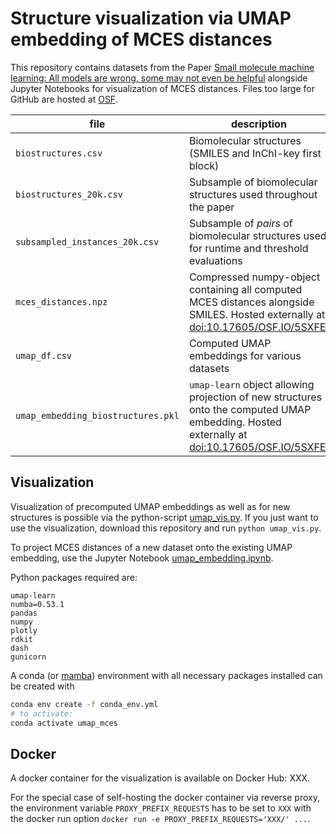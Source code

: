 # Structure visualization via UMAP embedding of MCES distances

This repository contains datasets from the Paper [Small molecule machine learning: All models are
wrong, some may not even be helpful](https://doi) alongside Jupyter Notebooks for visualization of
MCES distances. Files too large for GitHub are hosted at
[OSF](https://doi.org/10.17605/OSF.IO/5SXFE).

| file                               | description                                                                                                                                                                          |
|------------------------------------|--------------------------------------------------------------------------------------------------------------------------------------------------------------------------------------|
| `biostructures.csv`                | Biomolecular structures (SMILES and InChI-key first block)                                                                                                                           |
| `biostructures_20k.csv`            | Subsample of biomolecular structures used throughout the paper                                                                                                                       |
| `subsampled_instances_20k.csv`     | Subsample of *pairs* of biomolecular structures used for runtime and threshold evaluations                                                                                           |
| `mces_distances.npz`               | Compressed numpy-object containing all computed MCES distances alongside SMILES. Hosted externally at [doi:10.17605/OSF.IO/5SXFE](https://doi.org/10.17605/OSF.IO/5SXFE).            |
| `umap_df.csv`                      | Computed UMAP embeddings for various datasets                                                                                                                                        |
| `umap_embedding_biostructures.pkl` | `umap-learn` object allowing projection of new structures onto the computed UMAP embedding. Hosted externally at [doi:10.17605/OSF.IO/5SXFE](https://doi.org/10.17605/OSF.IO/5SXFE). |

## Visualization

Visualization of precomputed UMAP embeddings as well as for new structures is possible via the
python-script [umap_vis.py](umap_vis.py). If you just want to use the visualization, download this
repository and run `python umap_vis.py`.

To project MCES distances of a new dataset onto the existing UMAP embedding, use the Jupyter
Notebook [umap_embedding.ipynb](umap_embedding.ipynb).

Python packages required are:
```
umap-learn
numba=0.53.1
pandas
numpy
plotly
rdkit
dash
gunicorn
```

A conda (or [mamba](https://github.com/mamba-org/mamba)) environment with all necessary packages
installed can be created with

```bash
conda env create -f conda_env.yml
# to activate:
conda activate umap_mces
```

## Docker

A docker container for the visualization is available on Docker Hub: XXX.

For the special case of self-hosting the docker container via reverse proxy, the environment
variable `PROXY_PREFIX_REQUESTS` has to be set to `XXX` with the docker run option `docker run -e
PROXY_PREFIX_REQUESTS='XXX/' ...`.
